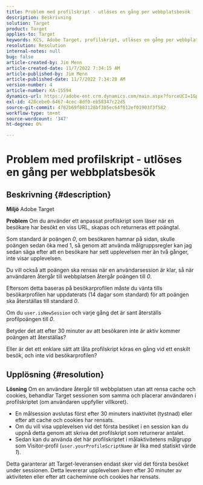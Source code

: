 ```yaml
---
title: Problem med profilskript - utlöses en gång per webbplatsbesök
description: Beskrivning
solution: Target
product: Target
applies-to: Target
keywords: KCS, Adobe Target, profilskript, utlöses en gång per webbplatsbesök, user.isNewSession, user.yourProfileScriptName
resolution: Resolution
internal-notes: null
bug: false
article-created-by: Jim Menn
article-created-date: 11/7/2022 7:34:15 AM
article-published-by: Jim Menn
article-published-date: 11/7/2022 7:34:28 AM
version-number: 4
article-number: KA-15594
dynamics-url: https://adobe-ent.crm.dynamics.com/main.aspx?forceUCI=1&pagetype=entityrecord&etn=knowledgearticle&id=a0637191-6e5e-ed11-9561-6045bd0065f9
exl-id: 428cebe0-6467-4cec-8df0-eb58347c22d5
source-git-commit: 4702b69f883128bf305ec64f012ef01903f3f582
workflow-type: tm+mt
source-wordcount: '347'
ht-degree: 0%

---
```


# Problem med profilskript - utlöses en gång per webbplatsbesök

## Beskrivning {#description}


<b>Miljö</b>
Adobe Target

<b>Problem</b>
Om du använder ett anpassat profilskript som läser när en besökare har besökt en viss URL, skapas och returneras ett poängtal.

Som standard är poängen *0*, om besökaren hamnar på sidan, skulle poängen sedan öka med 1, så genom att använda målgruppsregler kan jag sedan säga efter att en besökare har sett upplevelsen mer än två gånger, inte visar upplevelsen.



Du vill också att poängen ska rensas när en användarsession är klar, så när användaren återgår till webbplatsen återgår poängen till *0*.

Eftersom detta baseras på besökarprofilen måste du vänta tills besökarprofilen har uppdaterats (14 dagar som standard) för att poängen ska återställas till standard *0*.

Om du `user.isNewSession` och varje gång det är sant återställs profilpoängen till *0*.



Betyder det att efter 30 minuter av att besökaren inte är aktiv kommer poängen att återställas?

Eller är det ett enklare sätt att låta profilskript köras en gång vid ett enskilt besök, och inte vid besökarprofilen?


## Upplösning {#resolution}


<b>Lösning</b>
Om en användare återgår till webbplatsen utan att rensa cache och cookies, behandlar Target sessionen som samma och placerar användaren i profilskriptet (om användaren uppfyller villkoret).

- En målsession avslutas först efter 30 minuters inaktivitet (tystnad) eller efter att cache och cookies har rensats.
- Om du vill visa upplevelsen vid det första besöket i en session kan du uppnå detta genom att skriva det profilskript som returnerar antalet.
- Sedan kan du använda det här profilskriptet i målaktivitetens målgrupp som Visitor-profil (`user.yourProfileScriptName` är lika med statiskt värde *1*).


Detta garanterar att Target-leveransen endast sker vid det första besöket under sessionen. Detta levererar upplevelsen även efter 30 minuter av aktiviteten eller efter att cacheminne och cookies har rensats.
